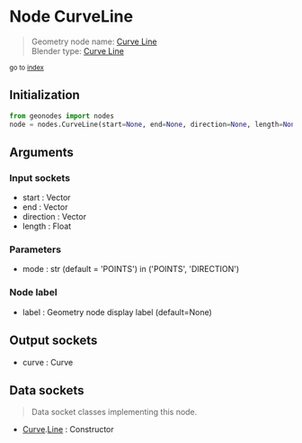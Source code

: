 
# Node CurveLine

> Geometry node name: [Curve Line](https://docs.blender.org/manual/en/latest/modeling/geometry_nodes/material/curve_line.html)<br>
  Blender type: [Curve Line](https://docs.blender.org/api/current/bpy.types.GeometryNodeCurvePrimitiveLine.html)
  
<sub>go to [index](/docs/index.md)</sub>

## Initialization

```python
from geonodes import nodes
node = nodes.CurveLine(start=None, end=None, direction=None, length=None, mode='POINTS', label=None)
```



## Arguments


### Input sockets

- start : Vector
- end : Vector
- direction : Vector
- length : Float

### Parameters

- mode : str (default = 'POINTS') in ('POINTS', 'DIRECTION')

### Node label

- label : Geometry node display label (default=None)

## Output sockets

- curve : Curve

## Data sockets

> Data socket classes implementing this node.
  
  
- [Curve](/docs/sockets/Curve.md).[Line](/docs/sockets/Curve.md#line) : Constructor
  
